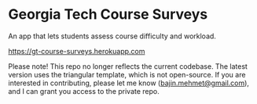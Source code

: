 
# Georgia Tech Course Surveys

An app that lets students assess course difficulty and workload.

https://gt-course-surveys.herokuapp.com

Please note! This repo no longer reflects the current codebase. The latest version uses the triangular template, which is not open-source. If you are interested in contributing, please let me know (bajin.mehmet@gmail.com), and I can grant you access to the private repo.
